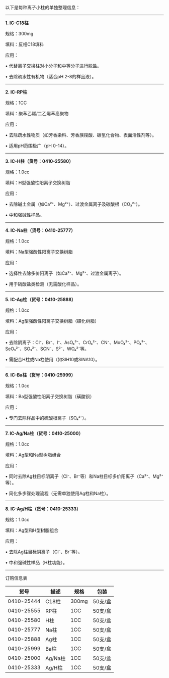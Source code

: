 以下是每种离子小柱的单独整理信息：

------

**1. IC-C18柱**

规格：300mg

填料：反相C18填料

应用：

• 代替离子交换柱对小分子和中等分子进行脱盐。

• 去除疏水性有机物（适合pH 2-8的样品液）。

------

**2. IC-RP柱**

规格：1CC

填料：聚苯乙烯/二乙烯苯高聚物

应用：

• 去除疏水性物质（如芳香染料、芳香族羧酸、碳氢化合物、表面活性剂等）。

• 适用pH范围极广（pH 0-14）。

------

**3. IC-H柱（货号：0410-25580）**

规格：1.0cc

填料：H型强酸性阳离子交换树脂

应用：

• 去除碱土金属（如Ca²⁺、Mg²⁺）、过渡金属离子及碳酸根（CO₃²⁻）。

• 中和强碱性样品。

------

**4. IC-Na柱（货号：0410-25777）**

规格：1.0cc

填料：Na型强酸性阳离子交换树脂

应用：

• 选择性去除多价阳离子（如Ca²⁺、Mg²⁺、过渡金属离子）。

• 用于硝酸盐类检测（无需酸化样品）。

------

**5. IC-Ag柱（货号：0410-25888）**

规格：1.0cc

填料：Ag型强酸性阳离子交换树脂（磺化树脂）

应用：

• 去除阴离子：Cl⁻、Br⁻、I⁻、AsO₄³⁻、CrO₄²⁻、CN⁻、MoO₄²⁻、PO₄³⁻、SeO₃²⁻、SO₃²⁻、SCN⁻、S²⁻、WO₄²⁻等。

• 需配合H柱或Na柱使用（如SIH10或SINA10）。

------

**6. IC-Ba柱（货号：0410-25999）**

规格：1.0cc

填料：Ba型强酸性阳离子交换树脂（磺酸钡）

应用：

• 专门去除样品中的硫酸根离子（SO₄²⁻）。

------

**7. IC-Ag/Na柱（货号：0410-25000）**

规格：1.0cc

填料：Ag型和Na型树脂组合

应用：

• 同时去除Ag柱目标阴离子（Cl⁻、Br⁻等）和Na柱目标多价阳离子（Ca²⁺、Mg²⁺等）。

• 简化多步骤处理流程（无需单独使用Ag柱和Na柱）。

------

**8. IC-Ag/H柱（货号：0410-25333）**

规格：1.0cc

填料：Ag型和H型树脂组合

应用：

• 去除Ag柱目标阴离子（Cl⁻、Br⁻等）。

• 中和强碱性样品（H柱功能）。

------



订购信息表

| 货号       | 描述    | 规格  | 包装    |
| ---------- | ------- | ----- | ------- |
| 0410-25444 | C18柱   | 300mg | 50支/盒 |
| 0410-25555 | RP柱    | 1CC   | 50支/盒 |
| 0410-25580 | H柱     | 1CC   | 50支/盒 |
| 0410-25777 | Na柱    | 1CC   | 50支/盒 |
| 0410-25888 | Ag柱    | 1CC   | 50支/盒 |
| 0410-25999 | Ba柱    | 1CC   | 50支/盒 |
| 0410-25000 | Ag/Na柱 | 1CC   | 50支/盒 |
| 0410-25333 | Ag/H柱  | 1CC   | 50支/盒 |

